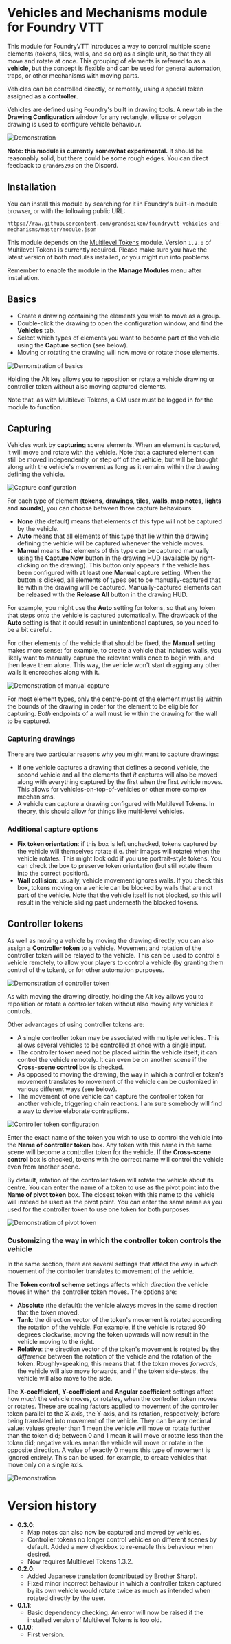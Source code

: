 # Vehicles and Mechanisms module for Foundry VTT

This module for FoundryVTT introduces a way to control multiple scene elements (tokens, tiles, walls, and so on) as a single unit, so that they all move and rotate at once. This grouping of elements is referred to as a **vehicle**, but the concept is flexible and can be used for general automation, traps, or other mechanisms with moving parts.

Vehicles can be controlled directly, or remotely, using a special token assigned as a **controller**.

Vehicles are defined using Foundry's built in drawing tools. A new tab in the **Drawing Configuration** window for any rectangle, ellipse or polygon drawing is used to configure vehicle behaviour.

![Demonstration](demo/advanced0.gif)

**Note: this module is currently somewhat experimental.** It should be reasonably solid, but there could be some rough edges. You can direct feedback to `grand#5298` on the Discord.

## Installation

You can install this module by searching for it in Foundry's built-in module browser, or with the following public URL:

```
https://raw.githubusercontent.com/grandseiken/foundryvtt-vehicles-and-mechanisms/master/module.json
```

This module depends on the [Multilevel Tokens](https://github.com/grandseiken/foundryvtt-multilevel-tokens) module. Version `1.2.0` of Multilevel Tokens is currently required. Please make sure you have the latest version of both modules installed, or you might run into problems.

Remember to enable the module in the **Manage Modules** menu after installation.

## Basics

* Create a drawing containing the elements you wish to move as a group.
* Double-click the drawing to open the configuration window, and find the **Vehicles** tab.
* Select which types of elements you want to become part of the vehicle using the **Capture** section (see below).
* Moving or rotating the drawing will now move or rotate those elements.

![Demonstration of basics](demo/basics.gif)

Holding the Alt key allows you to reposition or rotate a vehicle drawing or controller token without also moving captured elements.

Note that, as with Multilevel Tokens, a GM user must be logged in for the module to function.

## Capturing

Vehicles work by **capturing** scene elements. When an element is captured, it will move and rotate with the vehicle. Note that a captured element can still be moved independently, or step off of the vehicle, but will be brought along with the vehicle's movement as long as it remains within the drawing defining the vehicle.

![Capture configuration](demo/capture.png)

For each type of element (**tokens**, **drawings**, **tiles**, **walls**, **map notes**, **lights** and **sounds**), you can choose between three capture behaviours:

* **None** (the default) means that elements of this type will not be captured by the vehicle.
* **Auto** means that all elements of this type that lie within the drawing defining the vehicle will be captured whenever the vehicle moves.
* **Manual** means that elements of this type can be captured manually using the **Capture Now** button in the drawing HUD (available by right-clicking on the drawing). This button only appears if the vehicle has been configured with at least one **Manual** capture setting. When the button is clicked, all elements of types set to be manually-captured that lie within the drawing will be captured. Manually-captured elements can be released with the **Release All** button in the drawing HUD.

For example, you might use the **Auto** setting for tokens, so that any token that steps onto the vehicle is captured automatically. The drawback of the **Auto** setting is that it could result in unintentional captures, so you need to be a bit careful.

For other elements of the vehicle that should be fixed, the **Manual** setting makes more sense: for example, to create a vehicle that includes walls, you likely want to manually capture the relevant walls once to begin with, and then leave them alone. This way, the vehicle won't start dragging any other walls it encroaches along with it.

![Demonstration of manual capture](demo/manual.gif)

For most element types, only the centre-point of the element must lie within the bounds of the drawing in order for the element to be eligible for capturing. _Both_ endpoints of a wall must lie within the drawing for the wall to be captured.

### Capturing drawings

There are two particular reasons why you might want to capture drawings:
* If one vehicle captures a drawing that defines a second vehicle, the second vehicle and all the elements that _it_ captures will also be moved along with everything captured by the first when the first vehicle moves. This allows for vehicles-on-top-of-vehicles or other more complex mechanisms.
* A vehicle can capture a drawing configured with Multilevel Tokens. In theory, this should allow for things like multi-level vehicles.

### Additional capture options

* **Fix token orientation**: if this box is left unchecked, tokens captured by the vehicle will themselves rotate (i.e. their images will rotate) when the vehicle rotates. This might look odd if you use portrait-style tokens. You can check the box to preserve token orientation (but still rotate them into the correct position).
* **Wall collision**: usually, vehicle movement ignores walls. If you check this box, tokens moving on a vehicle can be blocked by walls that are not part of the vehicle. Note that the vehicle itself is not blocked, so this will result in the vehicle sliding past underneath the blocked tokens.

## Controller tokens

As well as moving a vehicle by moving the drawing directly, you can also assign a **Controller token** to a vehicle. Movement and rotation of the controller token will be relayed to the vehicle. This can be used to control a vehicle remotely, to allow your players to control a vehicle (by granting them control of the token), or for other automation purposes.

![Demonstration of controller token](demo/controller.gif)

As with moving the drawing directly, holding the Alt key allows you to reposition or rotate a controller token without also moving any vehicles it controls.

Other advantages of using controller tokens are:
* A single controller token may be associated with multiple vehicles. This allows several vehicles to be controlled at once with a single input.
* The controller token need not be placed within the vehicle itself; it can control the vehicle remotely. It can even be on another scene if the **Cross-scene control** box is checked.
* As opposed to moving the drawing, the way in which a controller token's movement translates to movement of the vehicle can be customized in various different ways (see below).
* The movement of one vehicle can capture the controller token for another vehicle, triggering chain reactions. I am sure somebody will find a way to devise elaborate contraptions.

![Controller token configuration](demo/controller.png)

Enter the exact name of the token you wish to use to control the vehicle into the **Name of controller token** box. Any token with this name in the same scene will become a controller token for the vehicle. If the **Cross-scene control** box is checked, tokens with the correct name will control the vehicle even from another scene.

By default, rotation of the controller token will rotate the vehicle about its centre. You can enter the name of a token to use as the pivot point into the **Name of pivot token** box. The closest token with this name to the vehicle will instead be used as the pivot point. You can enter the same name as you used for the controller token to use one token for both purposes.

![Demonstration of pivot token](demo/pivot.gif)

### Customizing the way in which the controller token controls the vehicle

In the same section, there are several settings that affect the way in which movement of the controller translates to movement of the vehicle.

The **Token control scheme** settings affects which _direction_ the vehicle moves in when the controller token moves. The options are:
* **Absolute** (the default): the vehicle always moves in the same direction that the token moved.
* **Tank**: the direction vector of the token's movement is rotated according the rotation of the vehicle. For example, if the vehicle is rotated 90 degrees clockwise, moving the token upwards will now result in the vehicle moving to the right.
* **Relative**: the direction vector of the token's movement is rotated by the _difference_ between the rotation of the vehicle and the rotation of the token. Roughly-speaking, this means that if the token moves _forwards_, the vehicle will also move forwards, and if the token side-steps, the vehicle will also move to the side.

The **X-coefficient**, **Y-coefficient** and **Angular coefficient** settings affect how _much_ the vehicle moves, or rotates, when the controller token moves or rotates. These are scaling factors applied to movement of the controller token parallel to the X-axis, the Y-axis, and its rotation, respectively, before being translated into movement of the vehicle. They can be any decimal value: values greater than 1 mean the vehicle will move or rotate further than the token did; between 0 and 1 mean it will move or rotate less than the token did; negative values mean the vehicle will move or rotate in the opposite direction. A value of exactly 0 means this type of movement is ignored entirely. This can be used, for example, to create vehicles that move only on a single axis.

![Demonstration](demo/advanced1.gif)

# Version history

* **0.3.0**:
  * Map notes can also now be captured and moved by vehicles.
  * Controller tokens no longer control vehicles on different scenes by default. Added a new checkbox to re-enable this behaviour when desired.
  * Now requires Multilevel Tokens 1.3.2.
* **0.2.0**:
  * Added Japanese translation (contributed by Brother Sharp).
  * Fixed minor incorrect behaviour in which a controller token captured by its own vehicle would rotate twice as much as intended when rotated directly by the user.
* **0.1.1**:
  * Basic dependency checking. An error will now be raised if the installed version of Multilevel Tokens is too old.
* **0.1.0**:
  * First version.
